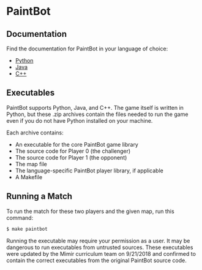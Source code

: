 # PaintBot

## Documentation

Find the documentation for PaintBot in your language of choice:

- [Python](../../unit4/python/project.md)
- [Java](../../unit4/java/project.md)
- [C++](../../unit4/cpp/project.md)

## Executables

PaintBot supports Python, Java, and C++. The game itself is written in Python, but these .zip archives contain the files needed to run the game even if you do not have Python installed on your machine.

Each archive contains:

- An executable for the core PaintBot game library
- The source code for Player 0 (the challenger)
- The source code for Player 1 (the opponent)
- The map file
- The language-specific PaintBot player library, if applicable
- A Makefile

## Running a Match

To run the match for these two players and the given map, run this command:

```bash
$ make paintbot
```

Running the executable may require your permission as a user. It may be dangerous to run executables from untrusted sources. These executables were updated by the Mimir curriculum team on 9/21/2018 and confirmed to contain the correct executables from the original PaintBot source code.
